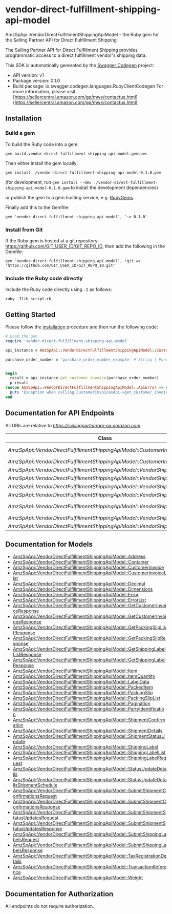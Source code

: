 # vendor-direct-fulfillment-shipping-api-model

AmzSpApi::VendorDirectFulfillmentShippingApiModel - the Ruby gem for the Selling Partner API for Direct Fulfillment Shipping

The Selling Partner API for Direct Fulfillment Shipping provides programmatic access to a direct fulfillment vendor's shipping data.

This SDK is automatically generated by the [Swagger Codegen](https://github.com/swagger-api/swagger-codegen) project:

- API version: v1
- Package version: 0.1.0
- Build package: io.swagger.codegen.languages.RubyClientCodegen
For more information, please visit [https://sellercentral.amazon.com/gp/mws/contactus.html](https://sellercentral.amazon.com/gp/mws/contactus.html)

## Installation

### Build a gem

To build the Ruby code into a gem:

```shell
gem build vendor-direct-fulfillment-shipping-api-model.gemspec
```

Then either install the gem locally:

```shell
gem install ./vendor-direct-fulfillment-shipping-api-model-0.1.0.gem
```
(for development, run `gem install --dev ./vendor-direct-fulfillment-shipping-api-model-0.1.0.gem` to install the development dependencies)

or publish the gem to a gem hosting service, e.g. [RubyGems](https://rubygems.org/).

Finally add this to the Gemfile:

    gem 'vendor-direct-fulfillment-shipping-api-model', '~> 0.1.0'

### Install from Git

If the Ruby gem is hosted at a git repository: https://github.com/GIT_USER_ID/GIT_REPO_ID, then add the following in the Gemfile:

    gem 'vendor-direct-fulfillment-shipping-api-model', :git => 'https://github.com/GIT_USER_ID/GIT_REPO_ID.git'

### Include the Ruby code directly

Include the Ruby code directly using `-I` as follows:

```shell
ruby -Ilib script.rb
```

## Getting Started

Please follow the [installation](#installation) procedure and then run the following code:
```ruby
# Load the gem
require 'vendor-direct-fulfillment-shipping-api-model'

api_instance = AmzSpApi::VendorDirectFulfillmentShippingApiModel::CustomerInvoicesApi.new

purchase_order_number = 'purchase_order_number_example' # String | Purchase order number of the shipment for which to return the invoice.


begin
  result = api_instance.get_customer_invoice(purchase_order_number)
  p result
rescue AmzSpApi::VendorDirectFulfillmentShippingApiModel::ApiError => e
  puts "Exception when calling CustomerInvoicesApi->get_customer_invoice: #{e}"
end

```

## Documentation for API Endpoints

All URIs are relative to *https://sellingpartnerapi-na.amazon.com*

Class | Method | HTTP request | Description
------------ | ------------- | ------------- | -------------
*AmzSpApi::VendorDirectFulfillmentShippingApiModel::CustomerInvoicesApi* | [**get_customer_invoice**](docs/CustomerInvoicesApi.md#get_customer_invoice) | **GET** /vendor/directFulfillment/shipping/v1/customerInvoices/{purchaseOrderNumber} | 
*AmzSpApi::VendorDirectFulfillmentShippingApiModel::CustomerInvoicesApi* | [**get_customer_invoices**](docs/CustomerInvoicesApi.md#get_customer_invoices) | **GET** /vendor/directFulfillment/shipping/v1/customerInvoices | 
*AmzSpApi::VendorDirectFulfillmentShippingApiModel::VendorShippingApi* | [**get_packing_slip**](docs/VendorShippingApi.md#get_packing_slip) | **GET** /vendor/directFulfillment/shipping/v1/packingSlips/{purchaseOrderNumber} | 
*AmzSpApi::VendorDirectFulfillmentShippingApiModel::VendorShippingApi* | [**get_packing_slips**](docs/VendorShippingApi.md#get_packing_slips) | **GET** /vendor/directFulfillment/shipping/v1/packingSlips | 
*AmzSpApi::VendorDirectFulfillmentShippingApiModel::VendorShippingApi* | [**submit_shipment_confirmations**](docs/VendorShippingApi.md#submit_shipment_confirmations) | **POST** /vendor/directFulfillment/shipping/v1/shipmentConfirmations | 
*AmzSpApi::VendorDirectFulfillmentShippingApiModel::VendorShippingApi* | [**submit_shipment_status_updates**](docs/VendorShippingApi.md#submit_shipment_status_updates) | **POST** /vendor/directFulfillment/shipping/v1/shipmentStatusUpdates | 
*AmzSpApi::VendorDirectFulfillmentShippingApiModel::VendorShippingLabelsApi* | [**get_shipping_label**](docs/VendorShippingLabelsApi.md#get_shipping_label) | **GET** /vendor/directFulfillment/shipping/v1/shippingLabels/{purchaseOrderNumber} | 
*AmzSpApi::VendorDirectFulfillmentShippingApiModel::VendorShippingLabelsApi* | [**get_shipping_labels**](docs/VendorShippingLabelsApi.md#get_shipping_labels) | **GET** /vendor/directFulfillment/shipping/v1/shippingLabels | 
*AmzSpApi::VendorDirectFulfillmentShippingApiModel::VendorShippingLabelsApi* | [**submit_shipping_label_request**](docs/VendorShippingLabelsApi.md#submit_shipping_label_request) | **POST** /vendor/directFulfillment/shipping/v1/shippingLabels | 


## Documentation for Models

 - [AmzSpApi::VendorDirectFulfillmentShippingApiModel::Address](docs/Address.md)
 - [AmzSpApi::VendorDirectFulfillmentShippingApiModel::Container](docs/Container.md)
 - [AmzSpApi::VendorDirectFulfillmentShippingApiModel::CustomerInvoice](docs/CustomerInvoice.md)
 - [AmzSpApi::VendorDirectFulfillmentShippingApiModel::CustomerInvoiceList](docs/CustomerInvoiceList.md)
 - [AmzSpApi::VendorDirectFulfillmentShippingApiModel::Decimal](docs/Decimal.md)
 - [AmzSpApi::VendorDirectFulfillmentShippingApiModel::Dimensions](docs/Dimensions.md)
 - [AmzSpApi::VendorDirectFulfillmentShippingApiModel::Error](docs/Error.md)
 - [AmzSpApi::VendorDirectFulfillmentShippingApiModel::ErrorList](docs/ErrorList.md)
 - [AmzSpApi::VendorDirectFulfillmentShippingApiModel::GetCustomerInvoiceResponse](docs/GetCustomerInvoiceResponse.md)
 - [AmzSpApi::VendorDirectFulfillmentShippingApiModel::GetCustomerInvoicesResponse](docs/GetCustomerInvoicesResponse.md)
 - [AmzSpApi::VendorDirectFulfillmentShippingApiModel::GetPackingSlipListResponse](docs/GetPackingSlipListResponse.md)
 - [AmzSpApi::VendorDirectFulfillmentShippingApiModel::GetPackingSlipResponse](docs/GetPackingSlipResponse.md)
 - [AmzSpApi::VendorDirectFulfillmentShippingApiModel::GetShippingLabelListResponse](docs/GetShippingLabelListResponse.md)
 - [AmzSpApi::VendorDirectFulfillmentShippingApiModel::GetShippingLabelResponse](docs/GetShippingLabelResponse.md)
 - [AmzSpApi::VendorDirectFulfillmentShippingApiModel::Item](docs/Item.md)
 - [AmzSpApi::VendorDirectFulfillmentShippingApiModel::ItemQuantity](docs/ItemQuantity.md)
 - [AmzSpApi::VendorDirectFulfillmentShippingApiModel::LabelData](docs/LabelData.md)
 - [AmzSpApi::VendorDirectFulfillmentShippingApiModel::PackedItem](docs/PackedItem.md)
 - [AmzSpApi::VendorDirectFulfillmentShippingApiModel::PackingSlip](docs/PackingSlip.md)
 - [AmzSpApi::VendorDirectFulfillmentShippingApiModel::PackingSlipList](docs/PackingSlipList.md)
 - [AmzSpApi::VendorDirectFulfillmentShippingApiModel::Pagination](docs/Pagination.md)
 - [AmzSpApi::VendorDirectFulfillmentShippingApiModel::PartyIdentification](docs/PartyIdentification.md)
 - [AmzSpApi::VendorDirectFulfillmentShippingApiModel::ShipmentConfirmation](docs/ShipmentConfirmation.md)
 - [AmzSpApi::VendorDirectFulfillmentShippingApiModel::ShipmentDetails](docs/ShipmentDetails.md)
 - [AmzSpApi::VendorDirectFulfillmentShippingApiModel::ShipmentStatusUpdate](docs/ShipmentStatusUpdate.md)
 - [AmzSpApi::VendorDirectFulfillmentShippingApiModel::ShippingLabel](docs/ShippingLabel.md)
 - [AmzSpApi::VendorDirectFulfillmentShippingApiModel::ShippingLabelList](docs/ShippingLabelList.md)
 - [AmzSpApi::VendorDirectFulfillmentShippingApiModel::ShippingLabelRequest](docs/ShippingLabelRequest.md)
 - [AmzSpApi::VendorDirectFulfillmentShippingApiModel::StatusUpdateDetails](docs/StatusUpdateDetails.md)
 - [AmzSpApi::VendorDirectFulfillmentShippingApiModel::StatusUpdateDetailsShipmentSchedule](docs/StatusUpdateDetailsShipmentSchedule.md)
 - [AmzSpApi::VendorDirectFulfillmentShippingApiModel::SubmitShipmentConfirmationsRequest](docs/SubmitShipmentConfirmationsRequest.md)
 - [AmzSpApi::VendorDirectFulfillmentShippingApiModel::SubmitShipmentConfirmationsResponse](docs/SubmitShipmentConfirmationsResponse.md)
 - [AmzSpApi::VendorDirectFulfillmentShippingApiModel::SubmitShipmentStatusUpdatesRequest](docs/SubmitShipmentStatusUpdatesRequest.md)
 - [AmzSpApi::VendorDirectFulfillmentShippingApiModel::SubmitShipmentStatusUpdatesResponse](docs/SubmitShipmentStatusUpdatesResponse.md)
 - [AmzSpApi::VendorDirectFulfillmentShippingApiModel::SubmitShippingLabelsRequest](docs/SubmitShippingLabelsRequest.md)
 - [AmzSpApi::VendorDirectFulfillmentShippingApiModel::SubmitShippingLabelsResponse](docs/SubmitShippingLabelsResponse.md)
 - [AmzSpApi::VendorDirectFulfillmentShippingApiModel::TaxRegistrationDetails](docs/TaxRegistrationDetails.md)
 - [AmzSpApi::VendorDirectFulfillmentShippingApiModel::TransactionReference](docs/TransactionReference.md)
 - [AmzSpApi::VendorDirectFulfillmentShippingApiModel::Weight](docs/Weight.md)


## Documentation for Authorization

 All endpoints do not require authorization.

